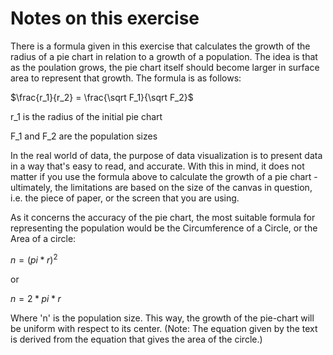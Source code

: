 # Notes on this exercise

There is a formula given in this exercise that calculates the growth of the radius of a pie chart in relation to a growth of a population. The idea is that as the
poulation grows, the pie chart itself should become larger in surface area to represent that growth. The formula is as follows:

$\frac{r_1}{r_2} = \frac{\sqrt F_1}{\sqrt F_2}$

r_1 is the radius of the initial pie chart

F_1 and F_2 are the population sizes

In the real world of data, the purpose of data visualization is to present data in a way that's easy to read, and accurate. With this in mind, it does not matter if you
use the formula above to calculate the growth of a pie chart - ultimately, the limitations are based on the size of the canvas in question, i.e. the piece of paper, or
the screen that you are using. 

As it concerns the accuracy of the pie chart, the most suitable formula for representing the population would be the Circumference of a Circle, or the Area of a circle:

$n = (pi * r)^2$

or

$n = 2 * pi * r$

Where 'n' is the population size. This way, the growth of the pie-chart will be uniform with respect to its center. (Note: The equation given by the text is derived
from the equation that gives the area of the circle.)

